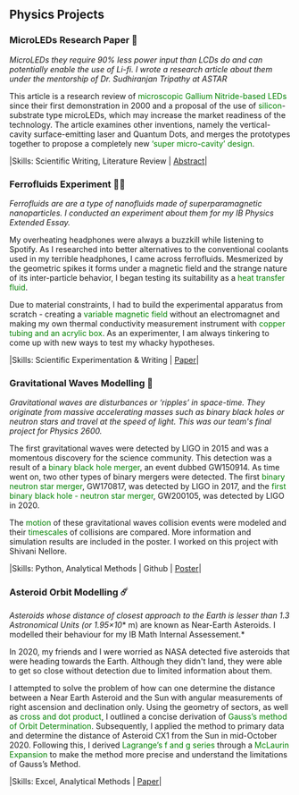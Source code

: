 ## Physics Projects

### MicroLEDs Research Paper 🥼
*MicroLEDs they require 90% less power input than LCDs do and can potentially enable the use of Li-fi. I wrote a research article about them under the mentorship of Dr. Sudhiranjan Tripathy at ASTAR*

This article is a research review of <span style="color:green">microscopic Gallium Nitride-based LEDs</span> since their first demonstration in 2000 and a proposal of the use of <span style="color:green">silicon</span>-substrate type microLEDs, which may increase the market readiness of the technology. The article examines other inventions, namely the vertical-cavity surface-emitting laser and Quantum Dots, and merges the prototypes together to propose a completely new <span style="color:green">‘super micro-cavity’ design</span>.

|Skills: Scientific Writing, Literature Review | [Abstract](https://drive.google.com/drive/u/2/search?q=microleds)|

### Ferrofluids Experiment 👩‍🔬
*Ferrofluids are are a type of nanofluids made of superparamagnetic nanoparticles. I conducted an experiment about them for my IB Physics Extended Essay.*

My overheating headphones were always a buzzkill while listening to Spotify. As I researched into better alternatives to the conventional coolants used in my terrible headphones, I came across ferrofluids. Mesmerized by the geometric spikes it forms under a magnetic field and the strange nature of its inter-particle behavior, I began testing its suitability as a <span style="color:green">heat transfer fluid</span>. 

Due to material constraints, I had to build the experimental apparatus from scratch - creating a <span style="color:green">variable magnetic field</span> without an electromagnet and making my own thermal conductivity measurement instrument with <span style="color:green">copper tubing and an acrylic box</span>. As an experimenter, I am always tinkering to come up with new ways to test my whacky hypotheses. 

|Skills: Scientific Experimentation & Writing | [Paper](https://drive.google.com/file/d/1Vz8gSiQ_JxKGfsHGMDfyFlaJm6mnkh4T/view?usp=sharing)|

### Gravitational Waves Modelling 🔭
*Gravitational waves are disturbances or ‘ripples’ in space-time. They originate from massive accelerating masses such as binary black holes or neutron stars and travel at the speed of light. This was our team's final project for Physics 2600.*

The first gravitational waves were detected by LIGO in 2015 and was a momentous discovery for the science community. This detection was a result of a <span style="color:green">binary black hole merger</span>, an event dubbed GW150914. As time went on, two other types of binary mergers were detected. The first <span style="color:green">binary neutron star merger</span>, GW170817, was detected by LIGO in 2017, and the <span style="color:green">first binary black hole - neutron star merger</span>, GW200105, was detected by LIGO in 2020. 

The <span style="color:green">motion</span> of these gravitational waves collision events were modeled and their <span style="color:green">timescales</span> of collisions are compared. More information and simulation results are included in the poster. I worked on this project with Shivani Nellore.

|Skills: Python, Analytical Methods | Github | [Poster](https://drive.google.com/file/d/1HXGZQ2tlFVAbhJxlg5PTQOBApYyYWKSy/view?usp=sharing)|

### Asteroid Orbit Modelling ☄️
*Asteroids whose distance of closest approach to the Earth is lesser than 1.3 Astronomical Units (or 1.95×10** m) are known as Near-Earth Asteroids. I modelled their behaviour for my IB Math Internal Assessement.*

In 2020, my friends and I were worried as NASA detected five asteroids that were heading towards the Earth. Although they didn't land, they were able to get so close without detection due to limited information about them. 

I attempted to solve the problem of how can one determine the distance between a Near Earth Asteroid and the Sun with angular measurements of right ascension and declination only. Using the geometry of sectors, as well as <span style="color:green">cross and dot product</span>, I outlined a concise derivation of <span style="color:green">Gauss’s method of Orbit Determination</span>. Subsequently, I applied the method to primary data and determine the distance of Asteroid CX1 from the Sun in mid-October 2020. Following this, I derived <span style="color:green">Lagrange’s f and g series</span> through a <span style="color:green">McLaurin Expansion</span> to make the method more precise and understand the limitations of Gauss’s Method.

|Skills: Excel, Analytical Methods | [Paper](https://drive.google.com/file/d/1wdUoEjyaPomQTTdOOs6IcoSMgBUAace9/view?usp=sharing)|

